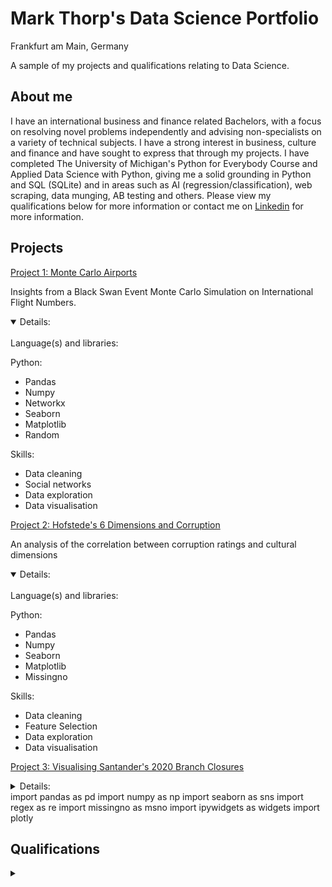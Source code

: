 # Mark Thorp's Data Science Portfolio
Frankfurt am Main, Germany

A sample of my projects and qualifications relating to Data Science.

## About me

I have an international business and finance related Bachelors, with a focus on resolving novel problems independently and advising non-specialists on a variety of technical subjects. I have a strong interest in business, culture and finance and have sought to express that through my projects. I have completed The University of Michigan's Python for Everybody Course and Applied Data Science with Python, giving me a solid grounding in Python and SQL (SQLite) and in areas such as AI (regression/classification), web scraping, data munging, AB testing and others. Please view my qualifications below for more information or contact me on [Linkedin](https://www.linkedin.com/in/thorpmark/) for more information.

## Projects

[Project 1: Monte Carlo Airports](https://mthorp363.github.io/monte_carlo_airports/)

Insights from a Black Swan Event Monte Carlo Simulation on International Flight Numbers.
<details open>
<summary>Details:</summary>
<br>
Language(s) and libraries: <br>

Python:<br>
- Pandas
- Numpy
- Networkx
- Seaborn
- Matplotlib
- Random

Skills:
- Data cleaning
- Social networks
- Data exploration
- Data visualisation

</details>

[Project 2: Hofstede's 6 Dimensions and Corruption](https://mthorp363.github.io/culture_and_corruption/)

An analysis of the correlation between corruption ratings and cultural dimensions

<details open>
<summary>Details:</summary>
<br>
Language(s) and libraries: <br>

Python:<br>
- Pandas
- Numpy
- Seaborn
- Matplotlib
- Missingno 

Skills:
- Data cleaning
- Feature Selection
- Data exploration
- Data visualisation

</details>

[Project 3: Visualising Santander's 2020 Branch Closures](https://mthorp363.github.io/santander_branch_closures/)

<details>
<summary>Details:</summary>
<br>
Language(s) and libraries: <br>

Python:<br>
- Pandas
- Numpy
- Regex
- Ipywidgets
- Plotly
- Seaborn
- Matplotlib
- Missingno 

Skills:
- Data cleaning
- Data exploration
- Data visualisation
- Interactivity

</details>
import pandas as pd
import numpy as np
import seaborn as sns
import regex as re
import missingno as msno
import ipywidgets as widgets
import plotly 



## Qualifications
<details>
<summary> </summary>
<br>
Qualifications here
</details>
